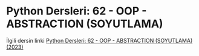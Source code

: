 # Python Dersleri: 62 - OOP - ABSTRACTION (SOYUTLAMA)

İlgili dersin linki [Python Dersleri: 62 - OOP - ABSTRACTION (SOYUTLAMA) (2023)](https://youtu.be/_dBDC7kGLZU)
